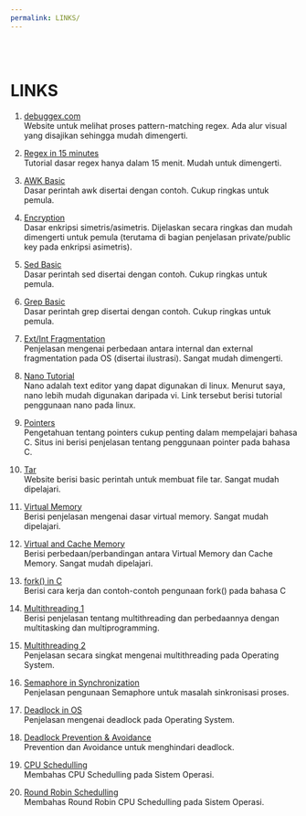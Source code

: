 ```yaml
---
permalink: LINKS/
---
```

<br>
<br>

# LINKS

1. [debuggex.com](https://www.debuggex.com/)<br>
Website untuk melihat proses pattern-matching regex. Ada alur visual yang disajikan sehingga mudah dimengerti.

2. [Regex in 15 minutes](https://www.youtube.com/watch?v=bgBWp9EIlMM)<br>
Tutorial dasar regex hanya dalam 15 menit. Mudah untuk dimengerti.

3. [AWK Basic](https://www.geeksforgeeks.org/awk-command-unixlinux-examples/)<br>
Dasar perintah awk disertai dengan contoh. Cukup ringkas untuk pemula.

4. [Encryption](https://www.youtube.com/watch?v=AQDCe585Lnc)<br>
Dasar enkripsi simetris/asimetris. Dijelaskan secara ringkas dan mudah dimengerti untuk pemula (terutama di bagian penjelasan private/public key pada enkripsi asimetris).

5. [Sed Basic](https://www.geeksforgeeks.org/sed-command-in-linux-unix-with-examples/)<br>
Dasar perintah sed disertai dengan contoh. Cukup ringkas untuk pemula.

6. [Grep Basic](https://www.geeksforgeeks.org/grep-command-in-unixlinux/)<br>
Dasar perintah grep disertai dengan contoh. Cukup ringkas untuk pemula.

7. [Ext/Int Fragmentation](https://www.geeksforgeeks.org/difference-between-internal-and-external-fragmentation/)<br>
Penjelasan mengenai perbedaan antara internal dan external fragmentation pada OS (disertai ilustrasi). Sangat mudah dimengerti.

8. [Nano Tutorial](https://www.youtube.com/watch?v=gyKiDczLIZ4)<br>
Nano adalah text editor yang dapat digunakan di linux. Menurut saya, nano lebih mudah digunakan daripada vi. Link tersebut berisi tutorial penggunaan nano pada linux.

9. [Pointers](https://www.geeksforgeeks.org/pointers-in-c-and-c-set-1-introduction-arithmetic-and-array/)<br>
Pengetahuan tentang pointers cukup penting dalam mempelajari bahasa C. Situs ini berisi penjelasan tentang penggunaan pointer pada bahasa C.

10. [Tar](https://www.geeksforgeeks.org/tar-command-linux-examples/)<br>
Website berisi basic perintah untuk membuat file tar. Sangat mudah dipelajari.

11. [Virtual Memory](https://www.geeksforgeeks.org/virtual-memory-in-operating-system/)<br>
Berisi penjelasan mengenai dasar virtual memory. Sangat mudah dipelajari.

12. [Virtual and Cache Memory](https://www.geeksforgeeks.org/difference-between-virtual-memory-and-cache-memory/)<br>
Berisi perbedaan/perbandingan antara Virtual Memory dan Cache Memory. Sangat mudah dipelajari.

13. [fork() in C](https://www.geeksforgeeks.org/fork-system-call/)<br>
Berisi cara kerja dan contoh-contoh pengunaan fork() pada bahasa C

14. [Multithreading 1](https://www.techtarget.com/whatis/definition/multithreading)<br>
Berisi penjelasan tentang multithreading dan perbedaannya dengan multitasking dan multiprogramming.

15. [Multithreading 2](https://www.geeksforgeeks.org/multithreading-in-operating-system/)<br>
Penjelasan secara singkat mengenai multithreading pada Operating System.

16. [Semaphore in Synchronization](https://www.geeksforgeeks.org/semaphores-in-process-synchronization/)<br>
Penjelasan pengunaan Semaphore untuk masalah sinkronisasi proses.

17. [Deadlock in OS](https://www.geeksforgeeks.org/introduction-of-deadlock-in-operating-system/)<br>
Penjelasan mengenai deadlock pada Operating System.

18. [Deadlock Prevention & Avoidance](https://www.geeksforgeeks.org/deadlock-prevention/)<br>
Prevention dan Avoidance untuk menghindari deadlock.

19. [CPU Schedulling](https://www.geeksforgeeks.org/cpu-scheduling-in-operating-systems/)<br>
Membahas CPU Schedulling pada Sistem Operasi.

20. [Round Robin Schedulling](https://www.geeksforgeeks.org/program-round-robin-scheduling-set-1/)<br>
Membahas Round Robin CPU Schedulling pada Sistem Operasi.

